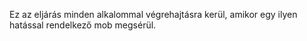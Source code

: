 Ez az eljárás minden alkalommal végrehajtásra kerül, amikor egy ilyen hatással rendelkező mob megsérül.